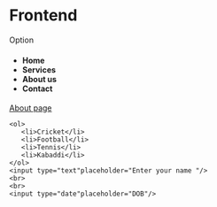# Frontend
<!DOCTYPE html>
<html lang="en">
<head>
    <meta charset="UTF-8">
    <meta name="viewport" content="width=device-width, initial-scale=1.0">
    <title>pesudo Selectors </title>
    <link rel="stylesheet" href="style.css">
</head>
<body>
    
   <p class ="Options">Option</p>
   <ul>
    <h4>
     <li>Home</li>
     <li>Services</li>
     <li>About us</li>
     <li>Contact</li>
    </h4>
    </ul>
    <a href="./about html">About page</a>

    <ol>
       <li>Cricket</li>
       <li>Football</li>
       <li>Tennis</li> 
       <li>Kabaddi</li>
    </ol>
    <input type="text"placeholder="Enter your name "/>
    <br>
    <br>
    <input type="date"placeholder="DOB"/>



   </ul>
</body>
</html>
